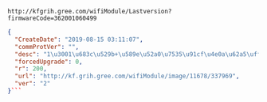 `http://kfgrih.gree.com/wifiModule/Lastversion?firmwareCode=362001060499`

```json
{
  "CreateDate": "2019-08-15 03:11:07",
  "commProtVer": "",
  "desc": "1\u3001\u683c\u529b+\u589e\u52a0\u7535\u91cf\u4e0a\u62a5\uff1b\r\n2\u3001\u56fd\u7f8e\u589e\u52a0\u90e8\u5206\u6545\u969c\u4e0a\u62a5\uff1b\r\n3\u3001\u5176\u4ed6\u5927\u91cf\u4f18\u5316\uff1b",
  "forcedUpgrade": 0,
  "r": 200,
  "url": "http://kf.grih.gree.com/wifiModule/image/11678/337969",
  "ver": "2"
}```